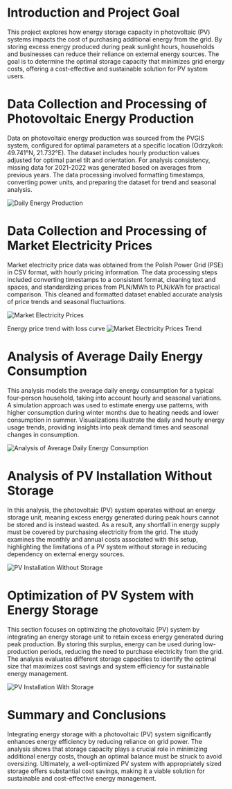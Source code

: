 # Introduction and Project Goal

This project explores how energy storage capacity in photovoltaic (PV) systems impacts the cost of purchasing additional energy from the grid. By storing excess energy produced during peak sunlight hours, households and businesses can reduce their reliance on external energy sources. The goal is to determine the optimal storage capacity that minimizes grid energy costs, offering a cost-effective and sustainable solution for PV system users.

# Data Collection and Processing of Photovoltaic Energy Production

Data on photovoltaic energy production was sourced from the PVGIS system, configured for optimal parameters at a specific location (Odrzykoń: 49.741°N, 21.732°E). The dataset includes hourly production values adjusted for optimal panel tilt and orientation. For analysis consistency, missing data for 2021-2022 was generated based on averages from previous years. The data processing involved formatting timestamps, converting power units, and preparing the dataset for trend and seasonal analysis.

![Daily Energy Production](Wizualizacje/1.4.png)

# Data Collection and Processing of Market Electricity Prices

Market electricity price data was obtained from the Polish Power Grid (PSE) in CSV format, with hourly pricing information. The data processing steps included converting timestamps to a consistent format, cleaning text and spaces, and standardizing prices from PLN/MWh to PLN/kWh for practical comparison. This cleaned and formatted dataset enabled accurate analysis of price trends and seasonal fluctuations.

![Market Electricity Prices](Wizualizacje/2.3.png)

Energy price trend with loss curve
![Market Electricity Prices Trend](Wizualizacje/2.1.png)

# Analysis of Average Daily Energy Consumption

This analysis models the average daily energy consumption for a typical four-person household, taking into account hourly and seasonal variations. A simulation approach was used to estimate energy use patterns, with higher consumption during winter months due to heating needs and lower consumption in summer. Visualizations illustrate the daily and hourly energy usage trends, providing insights into peak demand times and seasonal changes in consumption.

![Analysis of Average Daily Energy Consumption](Wizualizacje/3.1.png)

# Analysis of PV Installation Without Storage

In this analysis, the photovoltaic (PV) system operates without an energy storage unit, meaning excess energy generated during peak hours cannot be stored and is instead wasted. As a result, any shortfall in energy supply must be covered by purchasing electricity from the grid. The study examines the monthly and annual costs associated with this setup, highlighting the limitations of a PV system without storage in reducing dependency on external energy sources.

![PV Installation Without Storage](Wizualizacje/4.2b.png)

# Optimization of PV System with Energy Storage

This section focuses on optimizing the photovoltaic (PV) system by integrating an energy storage unit to retain excess energy generated during peak production. By storing this surplus, energy can be used during low-production periods, reducing the need to purchase electricity from the grid. The analysis evaluates different storage capacities to identify the optimal size that maximizes cost savings and system efficiency for sustainable energy management.

![PV Installation With Storage](Wizualizacje/4.2d.png)

# Summary and Conclusions

Integrating energy storage with a photovoltaic (PV) system significantly enhances energy efficiency by reducing reliance on grid power. The analysis shows that storage capacity plays a crucial role in minimizing additional energy costs, though an optimal balance must be struck to avoid oversizing. Ultimately, a well-optimized PV system with appropriately sized storage offers substantial cost savings, making it a viable solution for sustainable and cost-effective energy management.
